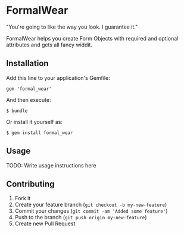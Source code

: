 # FormalWear

"You're going to like the way you look. I guarantee it."

FormalWear helps you create Form Objects with required and optional attributes and gets all fancy widdit.

## Installation

Add this line to your application's Gemfile:

    gem 'formal_wear'

And then execute:

    $ bundle

Or install it yourself as:

    $ gem install formal_wear

## Usage

TODO: Write usage instructions here

## Contributing

1. Fork it
2. Create your feature branch (`git checkout -b my-new-feature`)
3. Commit your changes (`git commit -am 'Added some feature'`)
4. Push to the branch (`git push origin my-new-feature`)
5. Create new Pull Request
